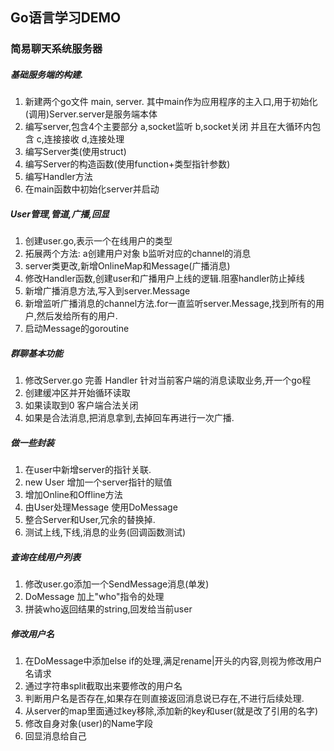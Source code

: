 ## Go语言学习DEMO
### 简易聊天系统服务器

##### 基础服务端的构建.
1. 新建两个go文件 main, server. 其中main作为应用程序的主入口,用于初始化(调用)Server.server是服务端本体
2. 编写server,包含4个主要部分 a,socket监听 b,socket关闭 并且在大循环内包含 c,连接接收 d,连接处理
3. 编写Server类(使用struct)
4. 编写Server的构造函数(使用function+类型指针参数)
5. 编写Handler方法
6. 在main函数中初始化server并启动

##### User管理,管道,广播,回显
1. 创建user.go,表示一个在线用户的类型
2. 拓展两个方法: a创建用户对象 b监听对应的channel的消息
3. server类更改,新增OnlineMap和Message(广播消息)
4. 修改Handler函数,创建user和广播用户上线的逻辑.阻塞handler防止掉线
5. 新增广播消息方法,写入到server.Message
6. 新增监听广播消息的channel方法.for一直监听server.Message,找到所有的用户,然后发给所有的用户.
7. 启动Message的goroutine

##### 群聊基本功能
1. 修改Server.go 完善 Handler 针对当前客户端的消息读取业务,开一个go程
2. 创建缓冲区并开始循环读取
3. 如果读取到0 客户端合法关闭
4. 如果是合法消息,把消息拿到,去掉回车再进行一次广播.

##### 做一些封装
1. 在user中新增server的指针关联.
2. new User 增加一个server指针的赋值
3. 增加Online和Offline方法
4. 由User处理Message 使用DoMessage
5. 整合Server和User,冗余的替换掉.
6. 测试上线,下线,消息的业务(回调函数测试)

##### 查询在线用户列表
1. 修改user.go添加一个SendMessage消息(单发)
2. DoMessage 加上"who"指令的处理
3. 拼装who返回结果的string,回发给当前user

##### 修改用户名
1. 在DoMessage中添加else if的处理,满足rename|开头的内容,则视为修改用户名请求
2. 通过字符串split截取出来要修改的用户名
3. 判断用户名是否存在,如果存在则直接返回消息说已存在,不进行后续处理.
4. 从server的map里面通过key移除,添加新的key和user(就是改了引用的名字)
5. 修改自身对象(user)的Name字段
6. 回显消息给自己
